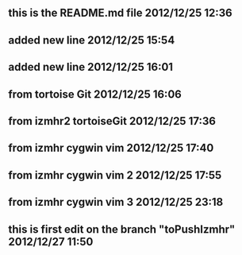 this is  the README.md file
2012/12/25 12:36
---------------------------
added new line
2012/12/25 15:54
---------------------------
added new line
2012/12/25 16:01
---------------------------
from tortoise Git
2012/12/25 16:06
---------------------------
from izmhr2 tortoiseGit
2012/12/25 17:36
---------------------------
from izmhr cygwin vim
2012/12/25 17:40
---------------------------
from izmhr cygwin vim 2
2012/12/25 17:55
---------------------------
from izmhr cygwin vim 3
2012/12/25 23:18
--------------------------
this is first edit on the branch "toPushIzmhr"
2012/12/27 11:50
---------------------------

